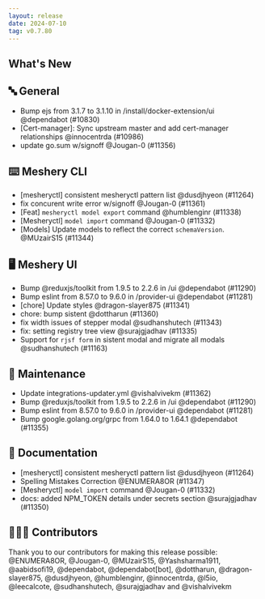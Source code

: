 ```yaml
---
layout: release
date: 2024-07-10
tag: v0.7.80
---
```


## What's New
## 🔤 General
- Bump ejs from 3.1.7 to 3.1.10 in /install/docker-extension/ui @dependabot (#10830)
- \[Cert-manager\]: Sync upstream master and add cert-manager relationships @innocentrda (#10986)
- update go.sum w/signoff @Jougan-0 (#11356)

## ⌨️ Meshery CLI

- [mesheryctl] consistent mesheryctl pattern list @dusdjhyeon (#11264)
- fix concurent write error w/signoff @Jougan-0 (#11361)
- [Feat] `mesheryctl model export` command @humblenginr (#11338)
- [Mesheryctl] `model import` command @Jougan-0 (#11332)
- [Models] Update models to reflect the correct `schemaVersion`. @MUzairS15 (#11344)

## 🖥 Meshery UI

- Bump @reduxjs/toolkit from 1.9.5 to 2.2.6 in /ui @dependabot (#11290)
- Bump eslint from 8.57.0 to 9.6.0 in /provider-ui @dependabot (#11281)
- [chore] Update styles @dragon-slayer875 (#11341)
- chore: bump sistent @dottharun (#11360)
- fix width issues of stepper modal @sudhanshutech (#11343)
- fix: setting registry tree view @surajgjadhav (#11335)
- Support for `rjsf form` in sistent modal and migrate all modals @sudhanshutech (#11163)

## 🧰 Maintenance

- Update integrations-updater.yml @vishalvivekm (#11362)
- Bump @reduxjs/toolkit from 1.9.5 to 2.2.6 in /ui @dependabot (#11290)
- Bump eslint from 8.57.0 to 9.6.0 in /provider-ui @dependabot (#11281)
- Bump google.golang.org/grpc from 1.64.0 to 1.64.1 @dependabot (#11355)

## 📖 Documentation

- [mesheryctl] consistent mesheryctl pattern list @dusdjhyeon (#11264)
- Spelling Mistakes Correction @ENUMERA8OR (#11347)
- [Mesheryctl] `model import` command @Jougan-0 (#11332)
- docs: added NPM_TOKEN details under secrets section @surajgjadhav (#11350)

## 👨🏽‍💻 Contributors

Thank you to our contributors for making this release possible:
@ENUMERA8OR, @Jougan-0, @MUzairS15, @Yashsharma1911, @aabidsofi19, @dependabot, @dependabot[bot], @dottharun, @dragon-slayer875, @dusdjhyeon, @humblenginr, @innocentrda, @l5io, @leecalcote, @sudhanshutech, @surajgjadhav and @vishalvivekm

